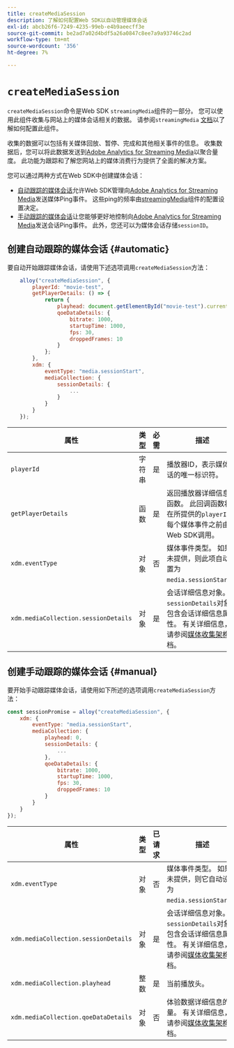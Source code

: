 ```yaml
---
title: createMediaSession
description: 了解如何配置Web SDK以自动管理媒体会话
exl-id: abcb26f6-7249-4235-99eb-e4b9aeecff3e
source-git-commit: be2ad7a02d4bdf5a26a0847c8ee7a9a93746c2ad
workflow-type: tm+mt
source-wordcount: '356'
ht-degree: 7%

---
```


# `createMediaSession`

`createMediaSession`命令是Web SDK `streamingMedia`组件的一部分。 您可以使用此组件收集与网站上的媒体会话相关的数据。 请参阅`streamingMedia` [文档](configure/streamingmedia.md)以了解如何配置此组件。

收集的数据可以包括有关媒体回放、暂停、完成和其他相关事件的信息。 收集数据后，您可以将此数据发送到[Adobe Analytics for Streaming Media](https://experienceleague.adobe.com/zh-hans/docs/media-analytics/using/media-overview)以聚合量度。 此功能为跟踪和了解您网站上的媒体消费行为提供了全面的解决方案。

您可以通过两种方式在Web SDK中创建媒体会话：

* [自动跟踪的媒体会话](#automatic)允许Web SDK管理向[Adobe Analytics for Streaming Media](https://experienceleague.adobe.com/zh-hans/docs/media-analytics/using/media-overview)发送媒体Ping事件。 这些ping的频率由[streamingMedia](configure/streamingmedia.md)组件的配置设置决定。
* [手动跟踪的媒体会话](#manual)让您能够更好地控制向[Adobe Analytics for Streaming Media](https://experienceleague.adobe.com/zh-hans/docs/media-analytics/using/media-overview)发送会话Ping事件。 此外，您还可以为媒体会话存储`sessionID`。

## 创建自动跟踪的媒体会话 {#automatic}

要自动开始跟踪媒体会话，请使用下述选项调用`createMediaSession`方法：

```javascript
    alloy("createMediaSession", {
        playerId: "movie-test",
        getPlayerDetails: () => {
            return {
                playhead: document.getElementById("movie-test").currentTime,
                qoeDataDetails: {
                    bitrate: 1000,
                    startupTime: 1000,
                    fps: 30,
                    droppedFrames: 10
                }
            };
        },
        xdm: {
            eventType: "media.sessionStart",
            mediaCollection: {
                sessionDetails: {
                    ...
                }
            }
        }
    });
```

| 属性 | 类型 | 必需 | 描述 |
|---------|----------|---------|---------|
| `playerId` | 字符串 | 是 | 播放器ID，表示媒体会话的唯一标识符。 |
| `getPlayerDetails` | 函数 | 是 | 返回播放器详细信息的函数。 此回调函数将在所提供的`playerId`的每个媒体事件之前由Web SDK调用。 |
| `xdm.eventType` | 对象 | 否 | 媒体事件类型。 如果未提供，则此项自动设置为`media.sessionStart`。 |
| `xdm.mediaCollection.sessionDetails` | 对象 | 是 | 会话详细信息对象。 `sessionDetails`对象应包含会话详细信息属性。 有关详细信息，请参阅[媒体收集架构](../../xdm/data-types/media-collection-details.md)文档。 |


## 创建手动跟踪的媒体会话 {#manual}

要开始手动跟踪媒体会话，请使用如下所述的选项调用`createMediaSession`方法：

```javascript
const sessionPromise = alloy("createMediaSession", {
    xdm: {
        eventType: "media.sessionStart",
        mediaCollection: {
            playhead: 0,
            sessionDetails: {
                ...
            },
            qoeDataDetails: {
                bitrate: 1000,
                startupTime: 1000,
                fps: 30,
                droppedFrames: 10
            }
        }
    }
});
```

| 属性 | 类型 | 已请求 | 描述 |
|---------|----------|---------|---------|
| `xdm.eventType` | 对象 | 否 | 媒体事件类型。 如果未提供，则它自动设置为`media.sessionStart`。 |
| `xdm.mediaCollection.sessionDetails` | 对象 | 是 | 会话详细信息对象。 `sessionDetails`对象应包含会话详细信息属性。 有关详细信息，请参阅[媒体收集架构](../../xdm/data-types/media-collection-details.md)文档。 |
| `xdm.mediaCollection.playhead` | 整数 | 是 | 当前播放头。 |
| `xdm.mediaCollection.qoeDataDetails` | 对象 | 否 | 体验数据详细信息的质量。 有关详细信息，请参阅[媒体收集架构](../../xdm/data-types/media-collection-details.md)文档。 |
